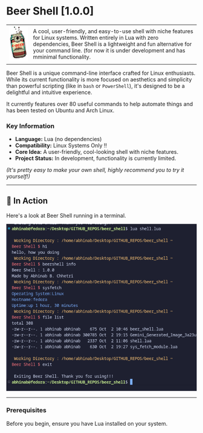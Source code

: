 
# Beer Shell [1.0.0]

<table>
  <tr>
    <td><img src="logo.png" alt="Beer Shell Logo" width="250"></td>
    <td>A cool, user-friendly, and easy-to-use shell with niche features for Linux systems. Written entirely in Lua with zero dependencies, Beer Shell is a lightweight and fun alternative for your command line. (for now it is under development and has mminimal functionality. </td>
  </tr>
</table>

Beer Shell is a unique command-line interface crafted for Linux enthusiasts. While its current functionality is more focused on aesthetics and simplicity than powerful scripting (like in `bash` or `PowerShell`), it's designed to be a delightful and intuitive experience.

It currently features over 80 useful commands to help automate things and has been tested on Ubuntu and Arch Linux.

### Key Information
- **Language:** Lua (no dependencies)
- **Compatibility:** Linux Systems Only ‼️
- **Core Idea:** A user-friendly, cool-looking shell with niche features.
- **Project Status:** In development, functionality is currently limited.

*(It's pretty easy to make your own shell, highly recommend you to try it yourself!)*

---

## 📸 In Action

Here's a look at Beer Shell running in a terminal.

![Screenshot of Beer Shell in use](executed_code.png)

---

### Prerequisites

Before you begin, ensure you have Lua installed on your system.
